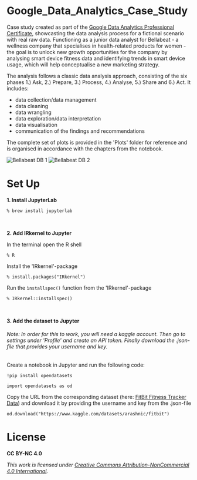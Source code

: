 # Google_Data_Analytics_Case_Study
Case study created as part of the [Google Data Analytics Professional Certificate](https://www.coursera.org/professional-certificates/google-data-analytics), showcasting the data analysis process for a fictional scenario with real raw data. Functioning as a junior data analyst for Bellabeat - a wellness company that specialises in health-related products for women - the goal is to unlock new growth opportunities for the company by analysing smart device fitness data and identifying trends in smart device usage, which will help conceptualise a new marketing strategy.

The analysis follows a classic data analysis approach, consisting of the six phases 1.) Ask, 2.) Prepare, 3.) Process, 4.) Analyse, 5.) Share and 6.) Act. It includes: 

* data collection/data management
* data cleaning
* data wrangling
* data exploration/data interpretation
* data visualisation
* communication of the findings and recommendations

The complete set of plots is provided in the 'Plots' folder for reference and is organised in accordance with the chapters from the notebook.

![Bellabeat DB 1](https://github.com/ddlowey/Google_Data_Analytics_Case_Study/assets/169537418/7c9cc515-147a-453a-9bee-3257bd5efecd)
![Bellabeat DB 2](https://github.com/ddlowey/Google_Data_Analytics_Case_Study/assets/169537418/31abf677-a7a2-47d2-a921-3189437e50ba)


# Set Up

**1. Install JupyterLab** 

```
% brew install jupyterlab
```
<br>

**2. Add IRkernel to Jupyter** 

In the terminal open the R shell

```
% R
```

Install the 'IRkernel'-package 

```
% install.packages("IRkernel")
```

Run the ```ìnstallspec()``` function from the 'IRkernel'-package

```
% IRkernel::installspec()
```
<br>

**3. Add the dataset to Jupyter**

###### *Note: In order for this to work, you will need a kaggle account. Then go to settings under 'Profile' and create an API token. Finally download the .json-file that provides your username and key.*

Create a notebook in Jupyter and run the following code:

```
!pip install opendatasets

import opendatasets as od
```

Copy the URL from the corresponding dataset (here: [FitBit Fitness Tracker Data](https://www.kaggle.com/datasets/arashnic/fitbit)) and download it by providing the username and key from the .json-file

```
od.download("https://www.kaggle.com/datasets/arashnic/fitbit")
``` 

# License

**CC BY-NC 4.0**

*This work is licensed under [Creative Commons Attribution-NonCommercial 4.0 International](https://creativecommons.org/licenses/by-nc/4.0/deed.en).*


